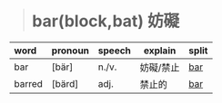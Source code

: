 > # bar(block,bat) 妨礙

| word   | pronoun | speech | explain   | split |
| :----- | ------- | ------ | --------- | ----- |
| bar    | [bär]   | n./v.  | 妨礙/禁止 | [bar] |
| barred | [bärd]  | adj.   | 禁止的    | [bar] |

[bar]:<bar.md>